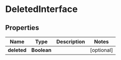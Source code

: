 

# DeletedInterface


## Properties

| Name | Type | Description | Notes |
|------------ | ------------- | ------------- | -------------|
|**deleted** | **Boolean** |  |  [optional] |



